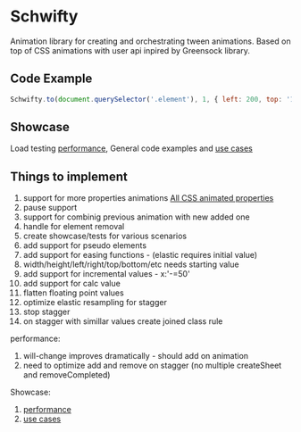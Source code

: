 # Schwifty

Animation library for creating and orchestrating tween animations. Based on top of CSS animations with user api inpired by Greensock library.

## Code Example

```javascript
Schwifty.to(document.querySelector('.element'), 1, { left: 200, top: '10%', ease: 'easeOutElastic', delay: 0});
```

## Showcase

Load testing [performance](https://jsfiddle.net/mityok/n2yf5ghd/), 
General code examples and [use cases](https://jsfiddle.net/mityok/8fz4qh0z/1/)

## Things to implement

  1. support for more properties animations [All CSS animated properties](https://developer.mozilla.org/en-US/docs/Web/CSS/CSS_animated_properties)
  2. pause support
  3. support for combinig previous animation with new added one
  4. handle for element removal
  5. create showcase/tests for various scenarios
  6. add support for pseudo elements
  7. add support for easing functions - (elastic requires initial value)
  8. width/height/left/right/top/bottom/etc needs starting value
  9. add support for incremental values - x:'-=50'
  10. add support for calc value
  11. flatten floating point values
  12. optimize elastic resampling for stagger
  13. stop stagger
  14. on stagger with simillar values create joined class rule 
  
  performance:
  
  1. will-change improves dramatically - should add on animation
  2. need to optimize add and remove on stagger (no multiple createSheet and removeCompleted)
  
  Showcase:
  
  1. [performance](https://jsfiddle.net/mityok/n2yf5ghd/)
  2. [use cases](https://jsfiddle.net/mityok/8fz4qh0z/1/)
 

